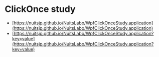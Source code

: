 # ClickOnce study
 - [https://nuitsjp.github.io/NuitsLabo/WpfClickOnceStudy.application](https://nuitsjp.github.io/NuitsLabo/WpfClickOnceStudy.application)
 - [https://nuitsjp.github.io/NuitsLabo/WpfClickOnceStudy.application?key=value](https://nuitsjp.github.io/NuitsLabo/WpfClickOnceStudy.application?key=value)